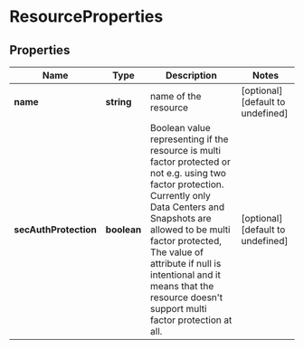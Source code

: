 # ResourceProperties

## Properties
| Name | Type | Description | Notes |
| ------------ | ------------- | ------------- | ------------- |
| **name** | **string** | name of the resource | [optional] [default to undefined] |
| **secAuthProtection** | **boolean** | Boolean value representing if the resource is multi factor protected or not e.g. using two factor protection. Currently only Data Centers and Snapshots are allowed to be multi factor protected, The value of attribute if null is intentional and it means that the resource doesn\'t support multi factor protection at all. | [optional] [default to undefined] |


